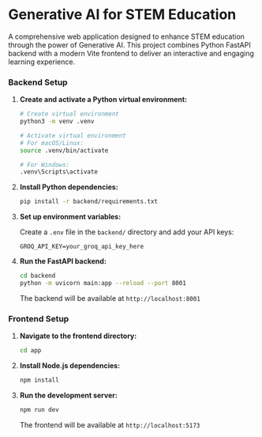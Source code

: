 # Generative AI for STEM Education

A comprehensive web application designed to enhance STEM education through the power of Generative AI. This project combines Python FastAPI backend with a modern Vite frontend to deliver an interactive and engaging learning experience.


### Backend Setup

1. **Create and activate a Python virtual environment:**

   ```bash
   # Create virtual environment
   python3 -m venv .venv
   
   # Activate virtual environment
   # For macOS/Linux:
   source .venv/bin/activate
   
   # For Windows:
   .venv\Scripts\activate
   ```

2. **Install Python dependencies:**

   ```bash
   pip install -r backend/requirements.txt
   ```

3. **Set up environment variables:**

   Create a `.env` file in the `backend/` directory and add your API keys:

   ```env
   GROQ_API_KEY=your_groq_api_key_here
   ```

4. **Run the FastAPI backend:**

   ```bash
   cd backend
   python -m uvicorn main:app --reload --port 8001

   ```

   The backend will be available at `http://localhost:8001`

### Frontend Setup

1. **Navigate to the frontend directory:**

   ```bash
   cd app
   ```

2. **Install Node.js dependencies:**

   ```bash
   npm install
   ```

3. **Run the development server:**

   ```bash
   npm run dev
   ```

   The frontend will be available at `http://localhost:5173` 


